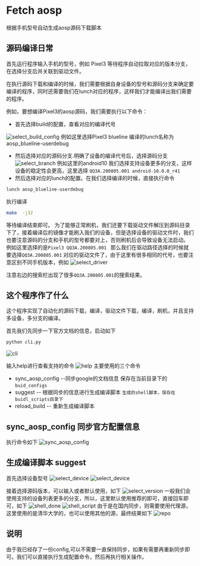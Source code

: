# Fetch aosp
根据手机型号自动生成aosp源码下载脚本
## 源码编译日常
首先运行程序输入手机的型号，例如 Pixel3 等待程序自动拉取对应的版本分支，在选择分支后并关联到驱动文件。

在执行源码下载和编译的时候，我们需要根据自身设备的型号和源码分支来确定要编译的程序，同时还需要我们在lunch对应的程序，这样我们才能编译出我们需要的程序。

例如，要想编译Pixel3的aosp源码，我们需要执行以下命令：
* 首先选择build的配置，查看对应的编译代号

![select_build_config](./img/select_build_code.png)
例如这里选择Pixel3 blueline  编译的lunch名称为 aosp_blueline-userdebug
* 然后选择对应的源码分支.明确了设备的编译代号后，选择源码分支
![select_branch](./img/select_source_code_branch.png)
例如这里的android10 我们选择支持设备更多的分支，这样设备的稳定性会更高，这里选择 `QQ3A.200805.001 android-10.0.0_r41` 
* 然后选择对应的lunch的配置。在我们选择编译的时候，直接执行命令 
```sh
lunch aosp_blueline-userdebug
```
执行编译
```sh
make  -j32
```
等待编译结束即可。
为了能够正常刷机，我们还要下载驱动文件解压到源码目录下了，接着编译后的镜像才能刷入我们的设备，但是选择设备的驱动文件时，我们也要注意源码的分支和手机的型号都要对上，否则刷机后会导致设备无法启动。
例如这里选择的是`Pixel3 QQ3A.200805.001 ` 那么我们在驱动路径选择的时候就要选择`QQ3A.200805.001` 对应的驱动文件了，由于这里有很多相同的代号，也要注意区别不同手机版本，例如
![select_driver](./img/select_driver.png)

注意右边的搜索栏出现了很多`QQ3A.200805.001`的搜索结果。

## 这个程序作了什么
这个程序实现了自动化的源码下载，编译，驱动文件下载，编译，刷机，并且支持多设备，多分支的编译。

首先我们先同步一下官方文档的信息，启动如下
```sh
python cli.py
```
![cli](./img/sync_cli.png)

输入help进行查看支持的命令
![help](./img/help.png)
主要使用的三个命令
* sync_aosp_config --同步google的文档信息 保存在当前目录下的`buid_configs`
* suggest -- 根据同步的信息进行生成编译脚本 `生成的shell脚本，保存在buidl_scripts目录下`
* reload_build -- 重新生成编译脚本

## sync_aosp_config 同步官方配置信息
执行命令如下
![sync_aosp_config](./img/sync_aosp.png)
## 生成编译脚本 suggest
首先选择设备型号
![select_device](./img/select_device.png)
![select_device](./img/select_device2.png)

接着选择源码版本，可以输入或者默认使用，如下
![select_version](./img/select_version.png)
一般我们会使用支持的设备列表更多的分支，所以，这里默认使用推荐的即可，直接回车即可，如下
![shell_done](./img/shell_done.png)
![shell_script](./img/shell_script.png)
由于是在国内同步，则需要使用代理源，这里使用的是清华大学的，也可以使用其他的源，最终结果如下
![repo](./img/repo.png)

## 说明
由于我已经存了一份config,可以不需要一直保持同步，如果有需要再重新同步即可。我们可以直接执行生成配置命令，然后再执行相关操作。